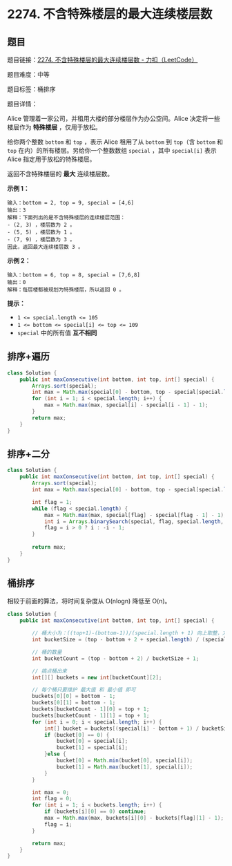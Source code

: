 # 2274. 不含特殊楼层的最大连续楼层数

## 题目

题目链接：[2274. 不含特殊楼层的最大连续楼层数 - 力扣（LeetCode）](https://leetcode.cn/problems/maximum-consecutive-floors-without-special-floors/description/)

题目难度：中等

题目标签：桶排序

题目详情：

Alice 管理着一家公司，并租用大楼的部分楼层作为办公空间。Alice 决定将一些楼层作为 **特殊楼层** ，仅用于放松。

给你两个整数 `bottom` 和 `top` ，表示 Alice 租用了从 `bottom` 到 `top`（含 `bottom` 和 `top` 在内）的所有楼层。另给你一个整数数组 `special` ，其中 `special[i]` 表示 Alice 指定用于放松的特殊楼层。

返回不含特殊楼层的 **最大** 连续楼层数。

**示例 1：**

```
输入：bottom = 2, top = 9, special = [4,6]
输出：3
解释：下面列出的是不含特殊楼层的连续楼层范围：
- (2, 3) ，楼层数为 2 。
- (5, 5) ，楼层数为 1 。
- (7, 9) ，楼层数为 3 。
因此，返回最大连续楼层数 3 。
```

**示例 2：**

```
输入：bottom = 6, top = 8, special = [7,6,8]
输出：0
解释：每层楼都被规划为特殊楼层，所以返回 0 。
```

**提示：**

- `1 <= special.length <= 105`
- `1 <= bottom <= special[i] <= top <= 109`
- `special` 中的所有值 **互不相同**



## 排序+遍历

``` java
class Solution {
    public int maxConsecutive(int bottom, int top, int[] special) {
        Arrays.sort(special);
        int max = Math.max(special[0] - bottom, top - special[special.length - 1]);
        for (int i = 1; i < special.length; i++) {
            max = Math.max(max, special[i] - special[i - 1] - 1);
        }
        return max;
    }
}
```



## 排序+二分

``` java
class Solution {
    public int maxConsecutive(int bottom, int top, int[] special) {
        Arrays.sort(special);
        int max = Math.max(special[0] - bottom, top - special[special.length - 1]);

        int flag = 1;
        while (flag < special.length) {
            max = Math.max(max, special[flag] - special[flag - 1] - 1);
            int i = Arrays.binarySearch(special, flag, special.length, special[flag] + max + 2);
            flag = i > 0 ? i : -i - 1;
        }
        
        return max;
    }
}
```



## 桶排序

相较于前面的算法，将时间复杂度从 O(nlogn) 降低至 O(n)。

``` java
class Solution {
    public int maxConsecutive(int bottom, int top, int[] special) {

        // 桶大小为：((top+1)-(bottom-1))/(special.length + 1) 向上取整，方便取值将其变换为向下取整
        int bucketSize = (top - bottom + 2 + special.length) / (special.length + 1);

        // 桶的数量
        int bucketCount = (top - bottom + 2) / bucketSize + 1;

        // 搞点桶出来
        int[][] buckets = new int[bucketCount][2];

        // 每个桶只要维护 最大值 和 最小值 即可
        buckets[0][0] = bottom - 1;
        buckets[0][1] = bottom - 1;
        buckets[bucketCount - 1][0] = top + 1;
        buckets[bucketCount - 1][1] = top + 1;
        for (int i = 0; i < special.length; i++) {
            int[] bucket = buckets[(special[i] - bottom + 1) / bucketSize];
            if (bucket[0] == 0) {
                bucket[0] = special[i];
                bucket[1] = special[i];
            }else {
                bucket[0] = Math.min(bucket[0], special[i]);
                bucket[1] = Math.max(bucket[1], special[i]);
            }
        }

        int max = 0;
        int flag = 0;
        for (int i = 1; i < buckets.length; i++) {
            if (buckets[i][0] == 0) continue;
            max = Math.max(max, buckets[i][0] - buckets[flag][1] - 1);
            flag = i;
        }

        return max;
    }
}
```

